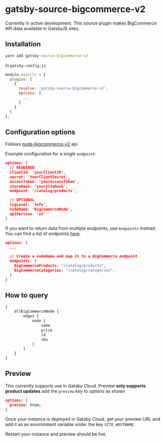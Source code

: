 # gatsby-source-bigcommerce-v2

Currently in active development. This source plugin makes BigCommerce API data available in GatsbyJS sites.

## Installation

```cmd
yarn add gatsby-source-bigcommerce-v2
```

in `gatsby-config.js`

```js
module.exports = {
  plugins: [
    {
      resolve: 'gatsby-source-bigcommerce-v2',
      options: {
        ...
      }
    }
  ]
};
```

## Configuration options

Follows [node-bigcommerce-v2](https://github.com/guyromellemagayano/node-bigcommerce-v2) api

Example configuration for a single `endpoint`:

```json
options: {
  // REQUIRED
  clientId: 'yourClientID',
  secret: 'YourClientSecret',
  accessToken: 'yourAccessToken',
  storeHash: 'yourSiteHash',
  endpoint: '/catalog/products',

  // OPTIONAL
  logLevel: 'info',
  nodeName: 'BigCommerceNode',
  apiVersion: 'v2'
}
```

If you want to return data from multiple endpoints, use `endpoints` instead. You can find a list of endpoints [here](https://developer.bigcommerce.com/api-reference/).

```json
options: {
  ...

  // Create a nodeName and map it to a BigCommerce endpoint
  endpoints: {
    BigCommerceProducts: "/catalog/products",
    BigCommerceCategories: "/catalog/categories",
  }
}
```

## How to query

```graphql
{
	allBigCommerceNode {
		edges {
			node {
				name
				price
				id
				sku
			}
		}
	}
}
```

## Preview

This currently supports use in Gatsby Cloud.
Preview **only supports product updates**
add the `preview` key to options as shown

```json
options: {
  preview: true;
}
```

Once your instance is deployed in Gatsby Cloud, get your preview URL and add it as an environment variable under the key `SITE_HOSTNAME`.

Restart your instance and preview should be live.
